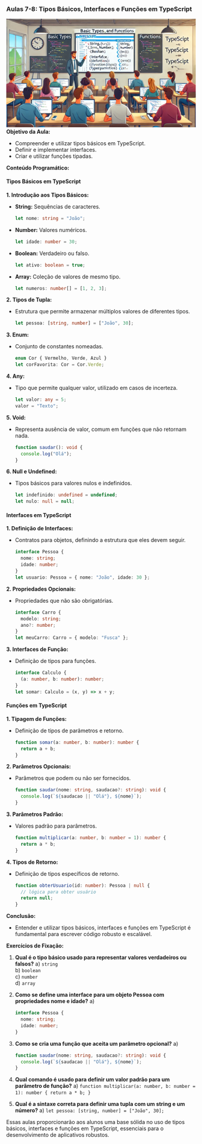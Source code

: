 ### Aulas 7-8: Tipos Básicos, Interfaces e Funções em TypeScript
![](./assets/07-08.jpeg)
**Objetivo da Aula:**
- Compreender e utilizar tipos básicos em TypeScript.
- Definir e implementar interfaces.
- Criar e utilizar funções tipadas.

**Conteúdo Programático:**

#### Tipos Básicos em TypeScript

**1. Introdução aos Tipos Básicos:**
- **String:** Sequências de caracteres.
  ```typescript
  let nome: string = "João";
  ```
- **Number:** Valores numéricos.
  ```typescript
  let idade: number = 30;
  ```
- **Boolean:** Verdadeiro ou falso.
  ```typescript
  let ativo: boolean = true;
  ```
- **Array:** Coleção de valores de mesmo tipo.
  ```typescript
  let numeros: number[] = [1, 2, 3];
  ```

**2. Tipos de Tupla:**
- Estrutura que permite armazenar múltiplos valores de diferentes tipos.
  ```typescript
  let pessoa: [string, number] = ["João", 30];
  ```

**3. Enum:**
- Conjunto de constantes nomeadas.
  ```typescript
  enum Cor { Vermelho, Verde, Azul }
  let corFavorita: Cor = Cor.Verde;
  ```

**4. Any:**
- Tipo que permite qualquer valor, utilizado em casos de incerteza.
  ```typescript
  let valor: any = 5;
  valor = "Texto";
  ```

**5. Void:**
- Representa ausência de valor, comum em funções que não retornam nada.
  ```typescript
  function saudar(): void {
    console.log("Olá");
  }
  ```

**6. Null e Undefined:**
- Tipos básicos para valores nulos e indefinidos.
  ```typescript
  let indefinido: undefined = undefined;
  let nulo: null = null;
  ```

#### Interfaces em TypeScript

**1. Definição de Interfaces:**
- Contratos para objetos, definindo a estrutura que eles devem seguir.
  ```typescript
  interface Pessoa {
    nome: string;
    idade: number;
  }
  let usuario: Pessoa = { nome: "João", idade: 30 };
  ```

**2. Propriedades Opcionais:**
- Propriedades que não são obrigatórias.
  ```typescript
  interface Carro {
    modelo: string;
    ano?: number;
  }
  let meuCarro: Carro = { modelo: "Fusca" };
  ```

**3. Interfaces de Função:**
- Definição de tipos para funções.
  ```typescript
  interface Calculo {
    (a: number, b: number): number;
  }
  let somar: Calculo = (x, y) => x + y;
  ```

#### Funções em TypeScript

**1. Tipagem de Funções:**
- Definição de tipos de parâmetros e retorno.
  ```typescript
  function somar(a: number, b: number): number {
    return a + b;
  }
  ```

**2. Parâmetros Opcionais:**
- Parâmetros que podem ou não ser fornecidos.
  ```typescript
  function saudar(nome: string, saudacao?: string): void {
    console.log(`${saudacao || "Olá"}, ${nome}`);
  }
  ```

**3. Parâmetros Padrão:**
- Valores padrão para parâmetros.
  ```typescript
  function multiplicar(a: number, b: number = 1): number {
    return a * b;
  }
  ```

**4. Tipos de Retorno:**
- Definição de tipos específicos de retorno.
  ```typescript
  function obterUsuario(id: number): Pessoa | null {
    // lógica para obter usuário
    return null;
  }
  ```

**Conclusão:**
- Entender e utilizar tipos básicos, interfaces e funções em TypeScript é fundamental para escrever código robusto e escalável.

**Exercícios de Fixação:**

1. **Qual é o tipo básico usado para representar valores verdadeiros ou falsos?**
   a) `string`<br>
   b) `boolean`<br>
   c) `number`<br>
   d) `array`<br>

2. **Como se define uma interface para um objeto Pessoa com propriedades nome e idade?**
   a) 
   ```typescript
   interface Pessoa {
     nome: string;
     idade: number;
   }
   ```

3. **Como se cria uma função que aceita um parâmetro opcional?**
   a) 
   ```typescript
   function saudar(nome: string, saudacao?: string): void {
     console.log(`${saudacao || "Olá"}, ${nome}`);
   }
   ```

4. **Qual comando é usado para definir um valor padrão para um parâmetro de função?**
   a) `function multiplicar(a: number, b: number = 1): number { return a * b; }`

5. **Qual é a sintaxe correta para definir uma tupla com um string e um número?**
   a) `let pessoa: [string, number] = ["João", 30];`

Essas aulas proporcionarão aos alunos uma base sólida no uso de tipos básicos, interfaces e funções em TypeScript, essenciais para o desenvolvimento de aplicativos robustos.